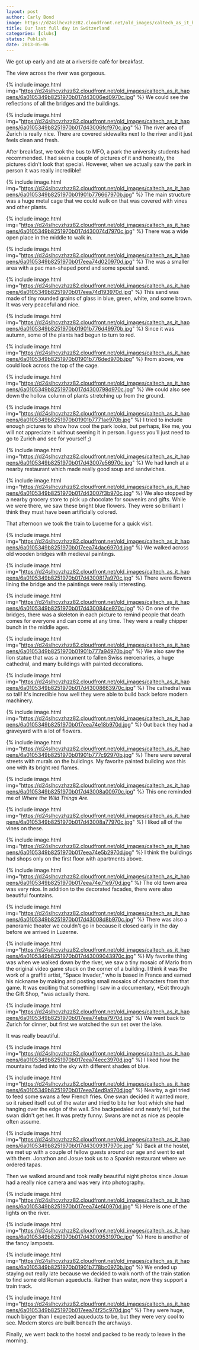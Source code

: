 ```yaml
---
layout: post
author: Carly Bond
image: https://d24slhcvzhzz82.cloudfront.net/old_images/caltech_as_it_happens/6a0105349b8251970b017d43006ddc970c.jpg
title: Our last full day in Switzerland
categories: [clubs]
status: Publish
date: 2013-05-06
---
```


We got up early and ate at a riverside café for breakfast.

The view across the river was gorgeous.


{% include image.html img="https://d24slhcvzhzz82.cloudfront.net/old_images/caltech_as_it_happens/6a0105349b8251970b017d43006ed0970c.jpg" %}
We could see the reflections of all the bridges and the buildings.


{% include image.html img="https://d24slhcvzhzz82.cloudfront.net/old_images/caltech_as_it_happens/6a0105349b8251970b017d43006fcf970c.jpg" %}
The river area of Zurich is really nice. There are covered sidewalks next to the river and it just feels clean and fresh.

After breakfast, we took the bus to MFO, a park the
university students had recommended. I had seen a couple of pictures of it and honestly, the pictures didn't look that special. However, when we actually saw the park in person it was really incredible! 


{% include image.html img="https://d24slhcvzhzz82.cloudfront.net/old_images/caltech_as_it_happens/6a0105349b8251970b01901b776667970b.jpg" %}
The main
structure was a huge metal cage that we could walk on that was covered with
vines and other plants. 


{% include image.html img="https://d24slhcvzhzz82.cloudfront.net/old_images/caltech_as_it_happens/6a0105349b8251970b017d430074d7970c.jpg" %}
There was a wide open place in the middle to walk in.


{% include image.html img="https://d24slhcvzhzz82.cloudfront.net/old_images/caltech_as_it_happens/6a0105349b8251970b017eea74d020970d.jpg" %}
The was a smaller area with a pac man-shaped pond and some special sand.


{% include image.html img="https://d24slhcvzhzz82.cloudfront.net/old_images/caltech_as_it_happens/6a0105349b8251970b017eea74d193970d.jpg" %}
This sand was made of tiny rounded grains of
glass in blue, green, white, and some brown. It was very peaceful and nice. 


{% include image.html img="https://d24slhcvzhzz82.cloudfront.net/old_images/caltech_as_it_happens/6a0105349b8251970b01901b776d49970b.jpg" %}
Since it was autumn, some of the plants had begun to turn to red.


{% include image.html img="https://d24slhcvzhzz82.cloudfront.net/old_images/caltech_as_it_happens/6a0105349b8251970b01901b776ded970b.jpg" %}
From above, we could look across the top of the cage.


{% include image.html img="https://d24slhcvzhzz82.cloudfront.net/old_images/caltech_as_it_happens/6a0105349b8251970b017d4300798d970c.jpg" %}
We could also see down the hollow column of plants stretching up from the ground.


{% include image.html img="https://d24slhcvzhzz82.cloudfront.net/old_images/caltech_as_it_happens/6a0105349b8251970b01901b7771ae970b.jpg" %}
I tried to include enough pictures to show how cool the park looks, but perhaps, like me, you will not appreciate it without seening it in person. I guess you'll just need to go to Zurich and see for yourself ;)


{% include image.html img="https://d24slhcvzhzz82.cloudfront.net/old_images/caltech_as_it_happens/6a0105349b8251970b017d43007e56970c.jpg" %}
We
had lunch at a nearby restaurant which made really good soup and sandwiches.


{% include image.html img="https://d24slhcvzhzz82.cloudfront.net/old_images/caltech_as_it_happens/6a0105349b8251970b017d43007f3b970c.jpg" %}
We also stopped by a nearby grocery store to pick up chocolate for souvenirs and gifts. While we were there, we saw these bright blue flowers. They were so brilliant I think they must have been artificially colored.

That
afternoon we took the train to Lucerne for a quick visit. 


{% include image.html img="https://d24slhcvzhzz82.cloudfront.net/old_images/caltech_as_it_happens/6a0105349b8251970b017eea74dac6970d.jpg" %}
We walked across old wooden
bridges with medieval paintings. 


{% include image.html img="https://d24slhcvzhzz82.cloudfront.net/old_images/caltech_as_it_happens/6a0105349b8251970b017d4300817a970c.jpg" %}
There were flowers lining the bridge and the
paintings were really interesting. 


{% include image.html img="https://d24slhcvzhzz82.cloudfront.net/old_images/caltech_as_it_happens/6a0105349b8251970b017d430084ce970c.jpg" %}
On one of the bridges, there was a skeleton
in each picture to remind people that death comes for everyone and can come at
any time. They were a really chipper bunch in the middle ages.


{% include image.html img="https://d24slhcvzhzz82.cloudfront.net/old_images/caltech_as_it_happens/6a0105349b8251970b01901b777a94970b.jpg" %}
We also saw the
lion statue that was a monument to fallen Swiss mercenaries, a huge cathedral,
and many buildings with painted decorations.


{% include image.html img="https://d24slhcvzhzz82.cloudfront.net/old_images/caltech_as_it_happens/6a0105349b8251970b017d43008663970c.jpg" %}
The cathedral was so tall! It's incredible how well they were able to build back before modern machinery.


{% include image.html img="https://d24slhcvzhzz82.cloudfront.net/old_images/caltech_as_it_happens/6a0105349b8251970b017eea74e18b970d.jpg" %}
Out back they had a graveyard with a lot of flowers.


{% include image.html img="https://d24slhcvzhzz82.cloudfront.net/old_images/caltech_as_it_happens/6a0105349b8251970b01901b777c92970b.jpg" %}
There were several streets with murals on the buildings. My favorite painted building was this one with its bright red flames.


{% include image.html img="https://d24slhcvzhzz82.cloudfront.net/old_images/caltech_as_it_happens/6a0105349b8251970b017d43008a00970c.jpg" %}
This one reminded me of *Where the Wild Things Are.*


{% include image.html img="https://d24slhcvzhzz82.cloudfront.net/old_images/caltech_as_it_happens/6a0105349b8251970b017d43008a77970c.jpg" %}
I liked all of the vines on these.


{% include image.html img="https://d24slhcvzhzz82.cloudfront.net/old_images/caltech_as_it_happens/6a0105349b8251970b017eea74e5b2970d.jpg" %}
I think the buildings had shops only on the first floor with apartments above.


{% include image.html img="https://d24slhcvzhzz82.cloudfront.net/old_images/caltech_as_it_happens/6a0105349b8251970b017eea74e71e970d.jpg" %}
The old town area was very nice. In addition to the decorated facades, there were also beautiful fountains.


{% include image.html img="https://d24slhcvzhzz82.cloudfront.net/old_images/caltech_as_it_happens/6a0105349b8251970b017d43008d8b970c.jpg" %}
There was also a panoramic theater we couldn't go in because it closed early in the day before we arrived in Luzerne.


{% include image.html img="https://d24slhcvzhzz82.cloudfront.net/old_images/caltech_as_it_happens/6a0105349b8251970b017d43009043970c.jpg" %}
My favorite thing was when we
walked down by the river, we saw a tiny mosaic of Mario from the original video
game stuck on the corner of a building. I think it was the work of a graffiti
artist, “Space Invader,” who is based in France and earned his nickname by making
and posting small mosaics of characters from that game. It was exciting that
something I saw in a documentary, *Exit through the Gift Shop, *was
actually there.


{% include image.html img="https://d24slhcvzhzz82.cloudfront.net/old_images/caltech_as_it_happens/6a0105349b8251970b017eea74eba7970d.jpg" %}
We
went back to Zurich for dinner, but first we watched the sun set over the lake.

It was really beautiful.


{% include image.html img="https://d24slhcvzhzz82.cloudfront.net/old_images/caltech_as_it_happens/6a0105349b8251970b017eea74ecc3970d.jpg" %}
I liked how the mountains faded into the sky with different shades of blue.


{% include image.html img="https://d24slhcvzhzz82.cloudfront.net/old_images/caltech_as_it_happens/6a0105349b8251970b017eea74ed9a970d.jpg" %}
Nearby, a girl tried to feed some swans a few French fries. One swan decided it wanted more, so it raised itself out of the water and tried to bite her foot which she had hanging over the edge of the wall. She backpedaled and nearly fell, but the swan didn't get her. It was pretty funny. Swans are not as nice as people often assume.


{% include image.html img="https://d24slhcvzhzz82.cloudfront.net/old_images/caltech_as_it_happens/6a0105349b8251970b017d430093f7970c.jpg" %}
Back
at the hostel, we met up with a couple of fellow guests around our age and went
to eat with them. Jonathon and Josue took us to a Spanish restaurant where we
ordered tapas.

Then
we walked around and took really beautiful night photos since Josue had a
really nice camera and was very into photography. 


{% include image.html img="https://d24slhcvzhzz82.cloudfront.net/old_images/caltech_as_it_happens/6a0105349b8251970b017eea74ef40970d.jpg" %}
Here is one of the lights on the river.


{% include image.html img="https://d24slhcvzhzz82.cloudfront.net/old_images/caltech_as_it_happens/6a0105349b8251970b017d43009531970c.jpg" %}
Here is another of the fancy lamposts.


{% include image.html img="https://d24slhcvzhzz82.cloudfront.net/old_images/caltech_as_it_happens/6a0105349b8251970b01901b778bc0970b.jpg" %}
We ended up staying out
really late because we decided to walk north of the train station to find some
old Roman aqueducts. Rather than water, now they support a train track.


{% include image.html img="https://d24slhcvzhzz82.cloudfront.net/old_images/caltech_as_it_happens/6a0105349b8251970b017eea74f25c970d.jpg" %}
They
were huge, much bigger than I expected aqueducts to be, but they were very cool
to see. Modern stores are built beneath the archways.

Finally, we
went back to the hostel and packed to be ready to leave in the morning.


